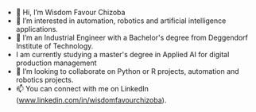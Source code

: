 - 👋 Hi, I’m Wisdom Favour Chizoba
- 👀 I’m interested in automation, robotics and artificial intelligence applications.
- 🌱 I’m an Industrial Engineer with a Bachelor's degree from Deggendorf Institute of Technology.
- I am currently studying a master's degree in Applied AI for digital production management
- 💞️ I’m looking to collaborate on Python or R projects, automation and robotics projects.
- 📫 You can connect with me on LinkedIn (www.linkedin.com/in/wisdomfavourchizoba).

<!---
Chizobawisdom/Chizobawisdom is a ✨ special ✨ repository because its `README.md` (this file) appears on your GitHub profile.
You can click the Preview link to take a look at your changes.
--->
